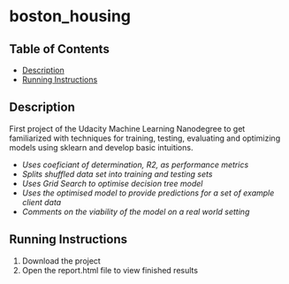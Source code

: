 boston_housing
===============================

## Table of Contents

* [Description](#description)
* [Running Instructions](#running-instructions)

## Description
First project of the Udacity Machine Learning Nanodegree to get familiarized with techniques for training, testing, evaluating and optimizing models using sklearn and develop basic intuitions. 

 + _Uses coeficiant of determination, R2, as performance metrics_
 + _Splits shuffled data set into training and testing sets_
 + _Uses Grid Search to optimise decision tree model_
 + _Uses the optimised model to provide predictions for a set of example client data_
 + _Comments on the viability of the model on a real world setting_

## Running Instructions

1. Download the project
2. Open the report.html file to view finished results

